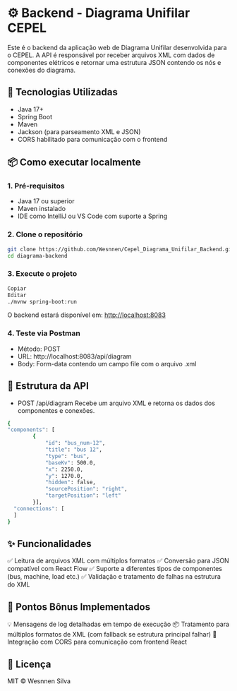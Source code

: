 # ⚙️ Backend - Diagrama Unifilar CEPEL

Este é o backend da aplicação web de Diagrama Unifilar desenvolvida para o CEPEL. A API é responsável por receber arquivos XML com dados de componentes elétricos e retornar uma estrutura JSON contendo os nós e conexões do diagrama.

## 🚀 Tecnologias Utilizadas

- Java 17+
- Spring Boot
- Maven
- Jackson (para parseamento XML e JSON)
- CORS habilitado para comunicação com o frontend

## 📦 Como executar localmente

### 1. Pré-requisitos

- Java 17 ou superior
- Maven instalado
- IDE como IntelliJ ou VS Code com suporte a Spring

### 2. Clone o repositório

```bash
git clone https://github.com/Wesnnen/Cepel_Diagrama_Unifilar_Backend.git
cd diagrama-backend
```

### 3. Execute o projeto

```bash
Copiar
Editar
./mvnw spring-boot:run
```
O backend estará disponível em: [http://localhost:8083](http://localhost:8083)

### 4. Teste via Postman

- Método: POST
- URL: http://localhost:8083/api/diagram
- Body: Form-data contendo um campo file com o arquivo .xml

## 📁 Estrutura da API
- POST /api/diagram
  Recebe um arquivo XML e retorna os dados dos componentes e conexões.

```bash
{
"components": [
        {
            "id": "bus_num-12",
            "title": "bus 12",
            "type": "bus",
            "baseKv": 500.0,
            "x": 2250.0,
            "y": 1270.0,
            "hidden": false,
            "sourcePosition": "right",
            "targetPosition": "left"
        }],
  "connections": [
  ]
}
```

## ✨ Funcionalidades
 ✅ Leitura de arquivos XML com múltiplos formatos
 ✅ Conversão para JSON compatível com React Flow
 ✅ Suporte a diferentes tipos de componentes (bus, machine, load etc.)
 ✅ Validação e tratamento de falhas na estrutura do XML

## 🔧 Pontos Bônus Implementados
💡 Mensagens de log detalhadas em tempo de execução
📦 Tratamento para múltiplos formatos de XML (com fallback se estrutura principal falhar)
🔄 Integração com CORS para comunicação com frontend React

## 📃 Licença
MIT © Wesnnen Silva
